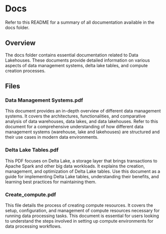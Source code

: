 # Docs

Refer to this README for a summary of all documentation available in the docs folder.

## Overview

The docs folder contains essential documentation related to Data Lakehouses. These documents provide detailed information on various aspects of data management systems, delta lake tables, and compute creation processes.

## Files

### Data Management Systems.pdf

This document provides an in-depth overview of different data management systems. It covers the architectures, functionalities, and comparative analysis of data warehouses, data lakes, and data lakehouses. Refer to this document for a comprehensive understanding of how different data management systems (warehouse, lake and lakehouses) are structured and their use cases in modern data environments.

### Delta Lake Tables.pdf

This PDF focuses on Delta Lake, a storage layer that brings transactions to Apache Spark and other big data workloads. It explains the creation, management, and optimization of Delta Lake tables. Use this document as a guide for implementing Delta Lake tables, understanding their benefits, and learning best practices for maintaining them.

### Create_compute.pdf

This file details the process of creating compute resources. It covers the setup, configuration, and management of compute resources necessary for running data processing tasks. This document is essential for users looking to understand the steps involved in setting up compute environments for data processing workflows.
